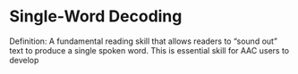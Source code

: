 # Single-Word Decoding

Definition: A fundamental reading skill that allows readers to “sound out” text to produce a single spoken word. This is essential skill for AAC users to develop